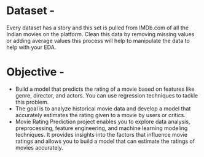 # Dataset -

Every dataset has a story and this set is pulled from IMDb.com of all the Indian movies on the platform.
Clean this data by removing missing values or adding average values this process will help to manipulate the
data to help with your EDA.

# Objective -

- Build a model that predicts the rating of a movie based on features like genre, director, and actors. You
can use regression techniques to tackle this problem.
- The goal is to analyze historical movie data and develop a model that accurately estimates the rating
given to a movie by users or critics.
- Movie Rating Prediction project enables you to explore data analysis, preprocessing, feature engineering,
and machine learning modeling techniques. It provides insights into the factors that influence movie
ratings and allows you to build a model that can estimate the ratings of movies accurately.
